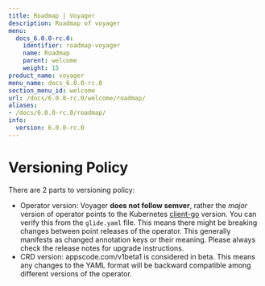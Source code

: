 ```yaml
---
title: Roadmap | Voyager
description: Roadmap of voyager
menu:
  docs_6.0.0-rc.0:
    identifier: roadmap-voyager
    name: Roadmap
    parent: welcome
    weight: 15
product_name: voyager
menu_name: docs_6.0.0-rc.0
section_menu_id: welcome
url: /docs/6.0.0-rc.0/welcome/roadmap/
aliases:
- /docs/6.0.0-rc.0/roadmap/
info:
  version: 6.0.0-rc.0
---
```


# Versioning Policy

There are 2 parts to versioning policy:

 - Operator version: Voyager __does not follow semver__, rather the _major_ version of operator points to the
Kubernetes [client-go](https://github.com/kubernetes/client-go#branches-and-tags) version. You can verify this
from the `glide.yaml` file. This means there might be breaking changes between point releases of the operator.
This generally manifests as changed annotation keys or their meaning.
Please always check the release notes for upgrade instructions.
 - CRD version: appscode.com/v1beta1 is considered in beta. This means any changes to the YAML format will be backward
compatible among different versions of the operator.
